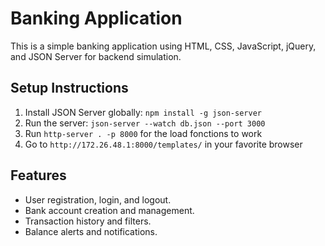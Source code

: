 # Banking Application

This is a simple banking application using HTML, CSS, JavaScript, jQuery, and JSON Server for backend simulation.

## Setup Instructions
1. Install JSON Server globally: `npm install -g json-server`
2. Run the server: `json-server --watch db.json --port 3000`
3. Run `http-server . -p 8000` for the load fonctions to work
4. Go to `http://172.26.48.1:8000/templates/` in your favorite browser

## Features
- User registration, login, and logout.
- Bank account creation and management.
- Transaction history and filters.
- Balance alerts and notifications.
